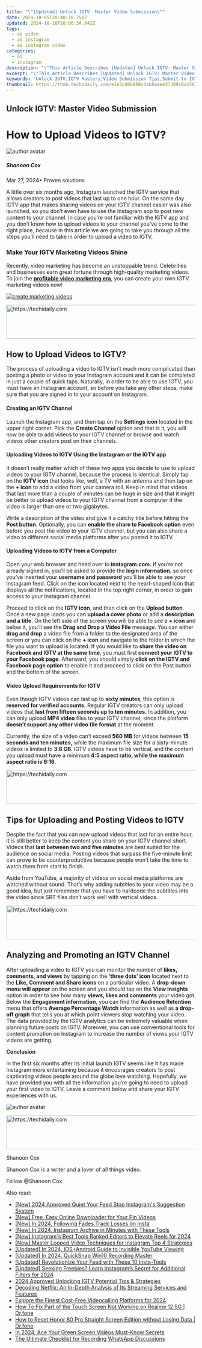 ```yaml
---
title: "\"[Updated] Unlock IGTV  Master Video Submission\""
date: 2024-10-05T20:40:18.750Z
updated: 2024-10-10T16:06:34.042Z
tags:
  - ai video
  - ai instagram
  - ai instagram video
categories:
  - ai
  - instagram
description: "\"This Article Describes [Updated] Unlock IGTV: Master Video Submission\""
excerpt: "\"This Article Describes [Updated] Unlock IGTV: Master Video Submission\""
keywords: "Unlock IGTV,IGTV Mastery,Video Submission Tips,Submit to IGTV,Enhancing Video Content,Mastering IGTV Uploads,Optimize IGTV Videos"
thumbnail: https://thmb.techidaily.com/e1e3cd6b008cdab8aeee33309c0a15674cf83671f125b94d0f79189ce7d24b4f.jpg
---
```


## Unlock IGTV: Master Video Submission

# How to Upload Videos to IGTV?

![author avatar](https://images.wondershare.com/filmora/article-images/shannon-cox.jpg)

##### Shanoon Cox

 Mar 27, 2024• Proven solutions

A little over six months ago, Instagram launched the IGTV service that allows creators to post videos that last up to one hour. On the same day IGTV app that makes sharing videos on your IGTV channel easier was also launched, so you don’t even have to use the Instagram app to post new content to your channel. In case you’re not familiar with the IGTV app and you don’t know how to upload videos to your channel you’ve come to the right place, because in this article we are going to take you through all the steps you’ll need to take in order to upload a video to IGTV.

### Make Your IGTV Marketing Videos Shine

Recently, video marketing has become an unstoppable trend. Celebrities and businesses earn great fortune through high-quality marketing videos. To join the **[profitable video marketing era](https://tools.techidaily.com/wondershare/filmora/download/)**, you can create your own IGTV marketing videos now!

[![create marketing videos](https://images.wondershare.com/filmora/article-images/2021/create-marketing-videos.png)](https://tools.techidaily.com/wondershare/filmora/download/)

<!-- affiliate ads begin -->
<a href="https://appsumo.8odi.net/c/5597632/2144276/7443" target="_top" id="2144276">
  <img src="//a.impactradius-go.com/display-ad/7443-2144276" border="0" alt="https://techidaily.com" width="728" height="90"/>
</a>
<img height="0" width="0" src="https://appsumo.8odi.net/i/5597632/2144276/7443" style="position:absolute;visibility:hidden;" border="0" />
<!-- affiliate ads end -->

## How to Upload Videos to IGTV?

The process of uploading a video to IGTV isn’t much more complicated than posting a photo or video to your Instagram account and it can be completed in just a couple of quick taps. Naturally, in order to be able to use IGTV, you must have an Instagram account, so before you take any other steps, make sure that you are signed in to your account on Instagram.

#### Creating an IGTV Channel

Launch the Instagram app, and then tap on the **Settings icon** located in the upper right corner. Pick the **Create Channel** option and that is it, you will now be able to add videos to your IGTV channel or browse and watch videos other creators post on their channels.

#### Uploading Videos to IGTV Using the Instagram or the IGTV app

It doesn’t really matter which of these two apps you decide to use to upload videos to your IGTV channel, because the process is identical. Simply tap on the **IGTV icon** that looks like, well, a TV with an antenna and then tap on the **\+ icon** to add a video from your camera roll. Keep in mind that videos that last more than a couple of minutes can be huge in size and that it might be better to upload videos to your IGTV channel from a computer if the video is larger than one or two gigabytes.

Write a description of the video and give it a catchy title before hitting the **Post button**. Optionally, you can **enable the share to Facebook option** even before you post the video to your IGTV channel, but you can also share a video to different social media platforms after you posted it to IGTV.

#### Uploading Videos to IGTV from a Computer

Open your web browser and head over to **instagram.com.** If you’re not already signed in, you’ll be asked to provide the **login information**, so once you’ve inserted your **username and password** you’ll be able to see your Instagram feed. Click on the icon located next to the heart-shaped icon that displays all the notifications, located in the top right corner, in order to gain access to your Instagram channel.

Proceed to click on the **IGTV icon**, and then click on the **Upload button**. Once a new page loads you can **upload a cover photo** or add a **description and a title**. On the left side of the screen you will be able to see a **\+ icon** and below it, you’ll see the **Drag and Drop a Video File** message. You can either **drag and drop** a video file from a folder to the designated area of the screen or you can click on the **\+ icon** and navigate to the folder in which the file you want to upload is located. If you would like to **share the video on Facebook and IGTV at the same time**, you must first **connect your IGTV to your Facebook page**. Afterward, you should simply **click on the IGTV and Facebook page option** to enable it and proceed to click on the Post button and the bottom of the screen.

#### Video Upload Requirements for IGTV

Even though IGTV videos can last up to **sixty minutes**, this option is **reserved for verified accounts.** Regular IGTV creators can only upload videos that **last from fifteen seconds up to ten minutes.** In addition, you can only upload **MP4 video** files to your IGTV channel, since the platform **doesn’t support any other video file format** at the moment.

Currently, the size of a video can’t exceed **560 MB** for videos between **15 seconds and ten minutes,** while the maximum file size for a sixty-minute videos is limited to **3.6 GB**. IGTV videos have to be vertical, and the content you upload must have a minimum **4:5 aspect ratio, while the maximum aspect ratio is 9:16\.**

<!-- affiliate ads begin -->
<a href="https://appsumo.8odi.net/c/5597632/2037335/7443" target="_top" id="2037335">
  <img src="//a.impactradius-go.com/display-ad/7443-2037335" border="0" alt="https://techidaily.com" width="728" height="90"/>
</a>
<img height="0" width="0" src="https://appsumo.8odi.net/i/5597632/2037335/7443" style="position:absolute;visibility:hidden;" border="0" />
<!-- affiliate ads end -->

## Tips for Uploading and Posting Videos to IGTV

Despite the fact that you can now upload videos that last for an entire hour, it is still better to keep the content you share on your IGTV channel short. Videos that **last between two and five minutes** are best suited for the audience on social media. Posting videos that surpass the five-minute limit can prove to be counterproductive because people won’t take the time to watch them from start to finish.

Aside from YouTube, a majority of videos on social media platforms are watched without sound. That’s why adding subtitles to your video may be a good idea, but just remember that you have to hardcode the subtitles into the video since SRT files don’t work well with vertical videos.

<!-- affiliate ads begin -->
<a href="https://appsumo.8odi.net/c/5597632/2151858/7443" target="_top" id="2151858">
  <img src="//a.impactradius-go.com/display-ad/7443-2151858" border="0" alt="https://techidaily.com" width="600" height="90"/>
</a>
<img height="0" width="0" src="https://appsumo.8odi.net/i/5597632/2151858/7443" style="position:absolute;visibility:hidden;" border="0" />
<!-- affiliate ads end -->

## Analyzing and Promoting an IGTV Channel

After uploading a video to IGTV you can monitor the number of **likes, comments, and views** by tapping on the **‘three dots’ icon** located next to the **Like, Comment and Share icons** on a particular video. A **drop-down menu will appear** on the screen and you should tap on the **View Insights** option in order to see how many **views, likes and comments** your video got. Below the **Engagement information**, you can find the **Audience Retention** menu that offers **Average Percentage Watch** information as well as **a drop-off graph** that tells you at which point viewers stop watching your video. The data provided by the IGTV analytics can be extremely valuable when planning future posts on IGTV. Moreover, you can use conventional tools for content promotion on Instagram to increase the number of views your IGTV videos are getting.

**Conclusion**

In the first six months after its initial launch IGTV seems like it has made Instagram more entertaining because it encourages creators to post captivating videos people around the globe love watching. Hopefully, we have provided you with all the information you’re going to need to upload your first video to IGTV. Leave a comment below and share your IGTV experiences with us.

![author avatar](https://images.wondershare.com/filmora/article-images/shannon-cox.jpg)

<!-- affiliate ads begin -->
<a href="https://imp.i357552.net/c/5597632/947746/11832" target="_top" id="947746">
  <img src="//a.impactradius-go.com/display-ad/11832-947746" border="0" alt="https://techidaily.com" width="728" height="90"/>
</a>
<img height="0" width="0" src="https://imp.i357552.net/i/5597632/947746/11832" style="position:absolute;visibility:hidden;" border="0" />
<!-- affiliate ads end -->

Shanoon Cox

Shanoon Cox is a writer and a lover of all things video.

Follow @Shanoon Cox

<ins class="adsbygoogle"
      style="display:block"
      data-ad-client="ca-pub-7571918770474297"
      data-ad-slot="8358498916"
      data-ad-format="auto"
      data-full-width-responsive="true"></ins>

<span class="atpl-alsoreadstyle">Also read:</span>
<div><ul>
<li><a href="https://instagram-video-recordings.techidaily.com/new-2024-approved-quiet-your-feed-stop-instagrams-suggestion-system/"><u>[New] 2024 Approved Quiet Your Feed Stop Instagram's Suggestion System</u></a></li>
<li><a href="https://some-knowledge.techidaily.com/new-free-easy-online-downloader-for-your-pin-videos/"><u>[New] Free, Easy Online Downloader for Your Pin Videos</u></a></li>
<li><a href="https://instagram-video-recordings.techidaily.com/new-in-2024-following-fades-track-losses-on-insta/"><u>[New] In 2024, Following Fades Track Losses on Insta</u></a></li>
<li><a href="https://instagram-video-recordings.techidaily.com/new-in-2024-instagram-archive-in-minutes-with-these-tools/"><u>[New] In 2024, Instagram Archive in Minutes with These Tools</u></a></li>
<li><a href="https://instagram-video-recordings.techidaily.com/new-instagrams-best-tools-ranked-editors-to-elevate-reels-for-2024/"><u>[New] Instagram's Best Tools Ranked Editors to Elevate Reels for 2024</u></a></li>
<li><a href="https://instagram-video-recordings.techidaily.com/new-master-looped-video-techniques-for-instagram-top-4-strategies/"><u>[New] Master Looped Video Techniques for Instagram Top 4 Strategies</u></a></li>
<li><a href="https://youtube-data.techidaily.com/ed-in-2024-iosplusandroid-guide-to-invisible-youtube-viewing/"><u>[Updated] In 2024, IOS+Android Guide to Invisible YouTube Viewing</u></a></li>
<li><a href="https://video-capture.techidaily.com/updated-in-2024-quicksnap-win10-recording-master/"><u>[Updated] In 2024, QuickSnap Win10 Recording Master</u></a></li>
<li><a href="https://instagram-video-recordings.techidaily.com/updated-revolutionize-your-feed-with-these-10-insta-tools/"><u>[Updated] Revolutionize Your Feed with These 10 Insta-Tools</u></a></li>
<li><a href="https://instagram-video-recordings.techidaily.com/updated-seeking-freebies-learn-instagrams-secret-for-additional-filters-for-2024/"><u>[Updated] Seeking Freebies? Learn Instagram’s Secret for Additional Filters for 2024</u></a></li>
<li><a href="https://instagram-video-recordings.techidaily.com/2024-approved-unlocking-igtv-potential-tips-and-strategies/"><u>2024 Approved Unlocking IGTV Potential Tips & Strategies</u></a></li>
<li><a href="https://techno-recovery.techidaily.com/decoding-netflix-an-in-depth-analysis-of-its-streaming-services-and-features/"><u>Decoding Netflix: An In-Depth Analysis of Its Streaming Services and Features</u></a></li>
<li><a href="https://screen-activity-recording.techidaily.com/explore-the-finest-cost-free-videocalling-platforms-for-2024/"><u>Explore the Finest Cost-Free Videocalling Platforms for 2024</u></a></li>
<li><a href="https://fix-guide.techidaily.com/how-to-fix-part-of-the-touch-screen-not-working-on-realme-12-5g-drfone-by-drfone-fix-android-problems-fix-android-problems/"><u>How To Fix Part of the Touch Screen Not Working on Realme 12 5G | Dr.fone</u></a></li>
<li><a href="https://techidaily.com/how-to-reset-honor-80-pro-straight-screen-edition-without-losing-data-drfone-by-drfone-reset-android-reset-android/"><u>How to Reset Honor 80 Pro Straight Screen Edition without Losing Data | Dr.fone</u></a></li>
<li><a href="https://fox-boxes.techidaily.com/in-2024-ace-your-green-screen-videos-must-know-secrets/"><u>In 2024, Ace Your Green Screen Videos Must-Know Secrets</u></a></li>
<li><a href="https://screen-recording.techidaily.com/the-ultimate-checklist-for-recording-whatsapp-discussions/"><u>The Ultimate Checklist for Recording WhatsApp Discussions</u></a></li>
</ul></div>

